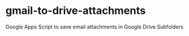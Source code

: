 # gmail-to-drive-attachments
Google Apps Script to save email attachments in Google Drive Subfolders
